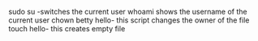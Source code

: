 sudo su -switches the current user
whoami shows the username of the current user
chown betty hello- this script changes the owner of the file
touch hello- this creates empty file
